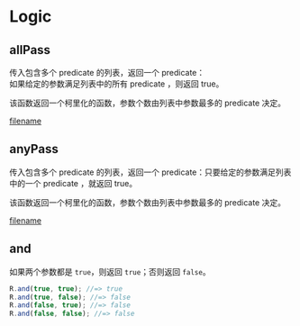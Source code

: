 # Logic

## allPass

传入包含多个 predicate 的列表，返回一个 predicate：  
如果给定的参数满足列表中的所有 predicate ，则返回 true。

该函数返回一个柯里化的函数，参数个数由列表中参数最多的 predicate 决定。

[filename](code/logic/allPass.js ':include :type=code :fragment=demo')

## anyPass

传入包含多个 predicate 的列表，返回一个 predicate：只要给定的参数满足列表中的一个 predicate ，就返回 true。

该函数返回一个柯里化的函数，参数个数由列表中参数最多的 predicate 决定。

[filename](code/logic/anyPass.js ':include :type=code :fragment=demo')

## and

如果两个参数都是 `true`，则返回 `true`；否则返回 `false`。

```js
R.and(true, true); //=> true
R.and(true, false); //=> false
R.and(false, true); //=> false
R.and(false, false); //=> false
```
